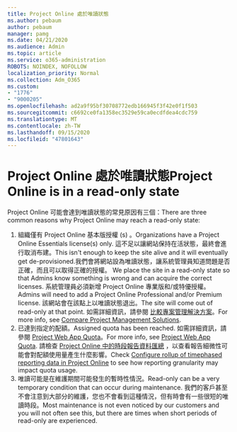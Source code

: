 ```yaml
---
title: Project Online 處於唯讀狀態
ms.author: pebaum
author: pebaum
manager: pamg
ms.date: 04/21/2020
ms.audience: Admin
ms.topic: article
ms.service: o365-administration
ROBOTS: NOINDEX, NOFOLLOW
localization_priority: Normal
ms.collection: Adm_O365
ms.custom:
- "1776"
- "9000205"
ms.openlocfilehash: ad2a9f95bf30708772edb166945f3f42e0f1f503
ms.sourcegitcommit: c6692ce0fa1358ec3529e59ca0ecdfdea4cdc759
ms.translationtype: MT
ms.contentlocale: zh-TW
ms.lasthandoff: 09/15/2020
ms.locfileid: "47801643"
---
```

# <a name="project-online-is-in-a-read-only-state"></a><span data-ttu-id="78717-102">Project Online 處於唯讀狀態</span><span class="sxs-lookup"><span data-stu-id="78717-102">Project Online is in a read-only state</span></span>

<span data-ttu-id="78717-103">Project Online 可能會達到唯讀狀態的常見原因有三個：</span><span class="sxs-lookup"><span data-stu-id="78717-103">There are three common reasons why Project Online may reach a read-only state:</span></span>

1. <span data-ttu-id="78717-104">組織僅有 Project Online 基本版授權 (s) 。</span><span class="sxs-lookup"><span data-stu-id="78717-104">Organizations have a Project Online Essentials license(s) only.</span></span> <span data-ttu-id="78717-105">這不足以讓網站保持在活狀態，最終會進行取消布建。</span><span class="sxs-lookup"><span data-stu-id="78717-105">This isn't enough to keep the site alive and it will eventually get de-provisioned.</span></span><span data-ttu-id="78717-106">我們會將網站設為唯讀狀態，讓系統管理員知道問題是否正確，而且可以取得正確的授權。</span><span class="sxs-lookup"><span data-stu-id="78717-106"> We place the site in a read-only state so that Admins know something is wrong and can acquire the correct licenses.</span></span> <span data-ttu-id="78717-107">系統管理員必須新增 Project Online 專業版和/或特優授權。</span><span class="sxs-lookup"><span data-stu-id="78717-107">Admins will need to add a Project Online Professional and/or Premium license.</span></span> <span data-ttu-id="78717-108">該網站會在該點上以唯讀狀態退出。</span><span class="sxs-lookup"><span data-stu-id="78717-108">The site will come out of read-only at that point.</span></span> <span data-ttu-id="78717-109">如需詳細資訊，請參閱 [比較專案管理解決方案](https://products.office.com/project/compare-microsoft-project-management-software?tab=1)。</span><span class="sxs-lookup"><span data-stu-id="78717-109">For more info, see [Compare Project Management Solutions](https://products.office.com/project/compare-microsoft-project-management-software?tab=1).</span></span>
2. <span data-ttu-id="78717-110">已達到指定的配額。</span><span class="sxs-lookup"><span data-stu-id="78717-110">Assigned quota has been reached.</span></span> <span data-ttu-id="78717-111">如需詳細資訊，請參閱 [Project Web App Quota](https://docs.microsoft.com/projectonline/tune-project-online-performance#project-web-app-quota)。</span><span class="sxs-lookup"><span data-stu-id="78717-111">For more info, see [Project Web App Quota](https://docs.microsoft.com/projectonline/tune-project-online-performance#project-web-app-quota).</span></span> <span data-ttu-id="78717-112">請檢查 [Project Online 中的時段報告資料匯總](https://docs.microsoft.com/ProjectOnline/configure-rollup-of-timephased-reporting-data-in-project-online) ，以查看報告細微性可能會對配額使用量產生什麼影響。</span><span class="sxs-lookup"><span data-stu-id="78717-112">Check [Configure rollup of timephased reporting data in Project Online](https://docs.microsoft.com/ProjectOnline/configure-rollup-of-timephased-reporting-data-in-project-online) to see how reporting granularity may impact quota usage.</span></span>
3. <span data-ttu-id="78717-113">唯讀可能是在維護期間可能發生的暫時性情況。</span><span class="sxs-lookup"><span data-stu-id="78717-113">Read-only can be a very temporary condition that can occur during maintenance.</span></span> <span data-ttu-id="78717-114">我們的客戶甚至不會注意到大部分的維護，您也不會看到這種情況，但有時會有一些很短的唯讀時段。</span><span class="sxs-lookup"><span data-stu-id="78717-114">Most maintenance is not even noticed by our customers and you will not often see this, but there are times when short periods of read-only are experienced.</span></span>
